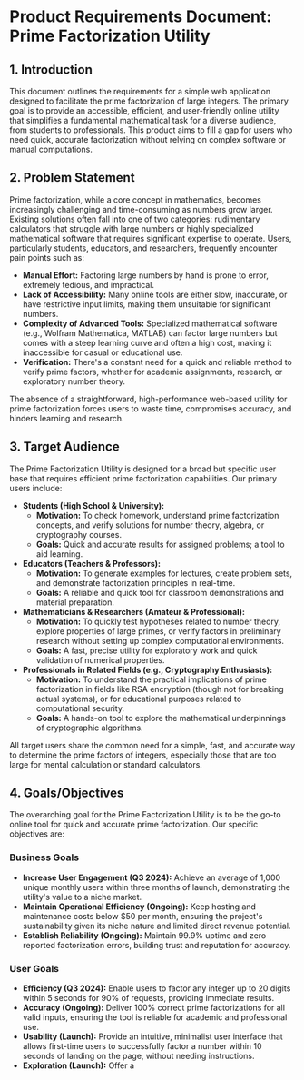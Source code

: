 # Product Requirements Document: Prime Factorization Utility

## 1. Introduction

This document outlines the requirements for a simple web application designed to facilitate the prime factorization of large integers. The primary goal is to provide an accessible, efficient, and user-friendly online utility that simplifies a fundamental mathematical task for a diverse audience, from students to professionals. This product aims to fill a gap for users who need quick, accurate factorization without relying on complex software or manual computations.

## 2. Problem Statement

Prime factorization, while a core concept in mathematics, becomes increasingly challenging and time-consuming as numbers grow larger. Existing solutions often fall into one of two categories: rudimentary calculators that struggle with large numbers or highly specialized mathematical software that requires significant expertise to operate. Users, particularly students, educators, and researchers, frequently encounter pain points such as:

*   **Manual Effort:** Factoring large numbers by hand is prone to error, extremely tedious, and impractical.
*   **Lack of Accessibility:** Many online tools are either slow, inaccurate, or have restrictive input limits, making them unsuitable for significant numbers.
*   **Complexity of Advanced Tools:** Specialized mathematical software (e.g., Wolfram Mathematica, MATLAB) can factor large numbers but comes with a steep learning curve and often a high cost, making it inaccessible for casual or educational use.
*   **Verification:** There's a constant need for a quick and reliable method to verify prime factors, whether for academic assignments, research, or exploratory number theory.

The absence of a straightforward, high-performance web-based utility for prime factorization forces users to waste time, compromises accuracy, and hinders learning and research.

## 3. Target Audience

The Prime Factorization Utility is designed for a broad but specific user base that requires efficient prime factorization capabilities. Our primary users include:

*   **Students (High School & University):**
    *   **Motivation:** To check homework, understand prime factorization concepts, and verify solutions for number theory, algebra, or cryptography courses.
    *   **Goals:** Quick and accurate results for assigned problems; a tool to aid learning.
*   **Educators (Teachers & Professors):**
    *   **Motivation:** To generate examples for lectures, create problem sets, and demonstrate factorization principles in real-time.
    *   **Goals:** A reliable and quick tool for classroom demonstrations and material preparation.
*   **Mathematicians & Researchers (Amateur & Professional):**
    *   **Motivation:** To quickly test hypotheses related to number theory, explore properties of large primes, or verify factors in preliminary research without setting up complex computational environments.
    *   **Goals:** A fast, precise utility for exploratory work and quick validation of numerical properties.
*   **Professionals in Related Fields (e.g., Cryptography Enthusiasts):**
    *   **Motivation:** To understand the practical implications of prime factorization in fields like RSA encryption (though not for breaking actual systems), or for educational purposes related to computational security.
    *   **Goals:** A hands-on tool to explore the mathematical underpinnings of cryptographic algorithms.

All target users share the common need for a simple, fast, and accurate way to determine the prime factors of integers, especially those that are too large for mental calculation or standard calculators.

## 4. Goals/Objectives

The overarching goal for the Prime Factorization Utility is to be the go-to online tool for quick and accurate prime factorization. Our specific objectives are:

### Business Goals

*   **Increase User Engagement (Q3 2024):** Achieve an average of 1,000 unique monthly users within three months of launch, demonstrating the utility's value to a niche market.
*   **Maintain Operational Efficiency (Ongoing):** Keep hosting and maintenance costs below $50 per month, ensuring the project's sustainability given its niche nature and limited direct revenue potential.
*   **Establish Reliability (Ongoing):** Maintain 99.9% uptime and zero reported factorization errors, building trust and reputation for accuracy.

### User Goals

*   **Efficiency (Q3 2024):** Enable users to factor any integer up to 20 digits within 5 seconds for 90% of requests, providing immediate results.
*   **Accuracy (Ongoing):** Deliver 100% correct prime factorizations for all valid inputs, ensuring the tool is reliable for academic and professional use.
*   **Usability (Launch):** Provide an intuitive, minimalist user interface that allows first-time users to successfully factor a number within 10 seconds of landing on the page, without needing instructions.
*   **Exploration (Launch):** Offer a 
